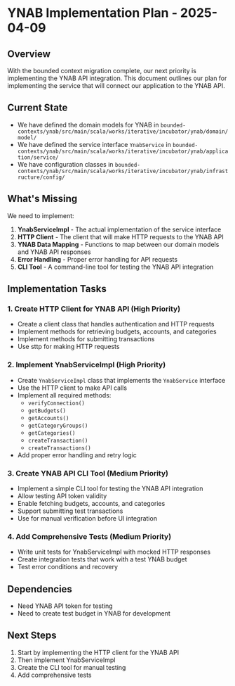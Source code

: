 # YNAB Implementation Plan - 2025-04-09

## Overview

With the bounded context migration complete, our next priority is implementing the YNAB API integration. This document outlines our plan for implementing the service that will connect our application to the YNAB API.

## Current State

- We have defined the domain models for YNAB in `bounded-contexts/ynab/src/main/scala/works/iterative/incubator/ynab/domain/model/`
- We have defined the service interface `YnabService` in `bounded-contexts/ynab/src/main/scala/works/iterative/incubator/ynab/application/service/`
- We have configuration classes in `bounded-contexts/ynab/src/main/scala/works/iterative/incubator/ynab/infrastructure/config/`

## What's Missing

We need to implement:

1. **YnabServiceImpl** - The actual implementation of the service interface
2. **HTTP Client** - The client that will make HTTP requests to the YNAB API
3. **YNAB Data Mapping** - Functions to map between our domain models and YNAB API responses
4. **Error Handling** - Proper error handling for API requests
5. **CLI Tool** - A command-line tool for testing the YNAB API integration

## Implementation Tasks

### 1. Create HTTP Client for YNAB API (High Priority)

- Create a client class that handles authentication and HTTP requests
- Implement methods for retrieving budgets, accounts, and categories
- Implement methods for submitting transactions
- Use sttp for making HTTP requests

### 2. Implement YnabServiceImpl (High Priority)

- Create `YnabServiceImpl` class that implements the `YnabService` interface
- Use the HTTP client to make API calls
- Implement all required methods:
  - `verifyConnection()`
  - `getBudgets()`
  - `getAccounts()`
  - `getCategoryGroups()`
  - `getCategories()`
  - `createTransaction()`
  - `createTransactions()`
- Add proper error handling and retry logic

### 3. Create YNAB API CLI Tool (Medium Priority)

- Implement a simple CLI tool for testing the YNAB API integration
- Allow testing API token validity
- Enable fetching budgets, accounts, and categories
- Support submitting test transactions
- Use for manual verification before UI integration

### 4. Add Comprehensive Tests (Medium Priority)

- Write unit tests for YnabServiceImpl with mocked HTTP responses
- Create integration tests that work with a test YNAB budget
- Test error conditions and recovery

## Dependencies

- Need YNAB API token for testing
- Need to create test budget in YNAB for development

## Next Steps

1. Start by implementing the HTTP client for the YNAB API
2. Then implement YnabServiceImpl
3. Create the CLI tool for manual testing
4. Add comprehensive tests
